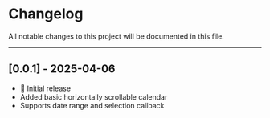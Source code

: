 # Changelog

All notable changes to this project will be documented in this file.

---

## [0.0.1] - 2025-04-06
- 🎉 Initial release
- Added basic horizontally scrollable calendar
- Supports date range and selection callback
